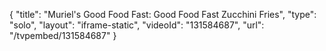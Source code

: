 {
    "title": "Muriel's Good Food Fast: Good Food Fast Zucchini Fries",
    "type": "solo",
    "layout": "iframe-static",
    "videoId": "131584687",
    "url": "\/tvpembed\/131584687"
}